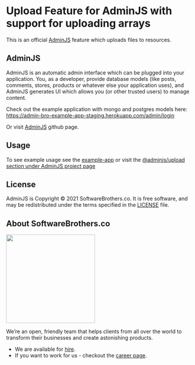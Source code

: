 # Upload Feature for AdminJS with support for uploading arrays

This is an official [AdminJS](https://github.com/SoftwareBrothers/adminjs) feature which uploads files to resources.

## AdminJS

AdminJS is an automatic admin interface which can be plugged into your application. You, as a developer, provide database models (like posts, comments, stores, products or whatever else your application uses), and AdminJS generates UI which allows you (or other trusted users) to manage content.

Check out the example application with mongo and postgres models here: https://admin-bro-example-app-staging.herokuapp.com/admin/login

Or visit [AdminJS](https://github.com/SoftwareBrothers/adminjs) github page.

## Usage

To see example usage see the [example-app](https://github.com/SoftwareBrothers/adminjs-upload/tree/master/example-app) or visit the [@adminjs/upload section under AdminJS project page](https://adminjs.co/module-@adminjs_upload.html)

## License

AdminJS is Copyright © 2021 SoftwareBrothers.co. It is free software, and may be redistributed under the terms specified in the [LICENSE](LICENSE.md) file.

## About SoftwareBrothers.co

<img src="https://softwarebrothers.co/assets/images/software-brothers-logo-full.svg" width=240>

We’re an open, friendly team that helps clients from all over the world to transform their businesses and create astonishing products.

* We are available for [hire](https://softwarebrothers.co/contact).
* If you want to work for us - checkout the [career page](https://softwarebrothers.co/career).
